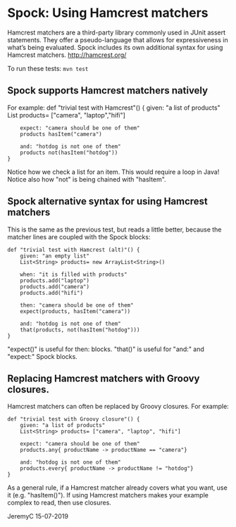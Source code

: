 # Spock: Using Hamcrest matchers

Hamcrest matchers are a third-party library commonly used in JUnit assert statements.
They offer a pseudo-language that allows for expressiveness in what’s being evaluated.
Spock includes its own additional syntax for using Hamcrest matchers.
http://hamcrest.org/


To run these tests:
`mvn test`


## Spock supports Hamcrest matchers natively
For example:
	def "trivial test with Hamcrest"() {
		given: "a list of products"
		List<String> products= ["camera", "laptop","hifi"]

		expect: "camera should be one of them"
		products hasItem("camera")

		and: "hotdog is not one of them"
		products not(hasItem("hotdog"))
	}

Notice how we check a list for an item. This would require a loop in Java!
Notice also how "not" is being chained with "hasItem".


## Spock alternative syntax for using Hamcrest matchers
This is the same as the previous test, but reads a little better, because the matcher
lines are coupled with the Spock blocks:

	def "trivial test with Hamcrest (alt)"() {
		given: "an empty list"
		List<String> products= new ArrayList<String>()

		when: "it is filled with products"
		products.add("laptop")
		products.add("camera")
		products.add("hifi")

		then: "camera should be one of them"
		expect(products, hasItem("camera"))

		and: "hotdog is not one of them"
		that(products, not(hasItem("hotdog")))
	}

"expect()" is useful for then: blocks. 
"that()" is useful for "and:" and "expect:" Spock blocks.


## Replacing Hamcrest matchers with Groovy closures.
Hamcrest matchers can often be replaced by Groovy closures. For example:

	def "trivial test with Groovy closure"() {
		given: "a list of products"
		List<String> products= ["camera", "laptop", "hifi"]

		expect: "camera should be one of them"
		products.any{ productName -> productName == "camera"}

		and: "hotdog is not one of them"
		products.every{ productName -> productName != "hotdog"}
	}

As a general rule, if a Hamcrest matcher already covers what you want, use it
(e.g. "hasItem()"). If using Hamcrest matchers makes your example complex to read, 
then use closures.


JeremyC 15-07-2019
